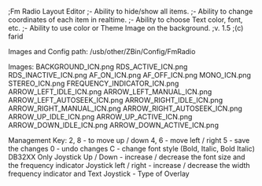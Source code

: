 ;Fm Radio Layout Editor
;- Ability to hide/show all items.
;- Ability to change coordinates of each item in realtime.
;- Ability to choose Text color, font, etc.
;- Ability to use color or Theme Image on the background.
;v. 1.5
;(c) farid

Images and Config path: /usb/other/ZBin/Config/FmRadio

Images:
BACKGROUND_ICN.png
RDS_ACTIVE_ICN.png
RDS_INACTIVE_ICN.png
AF_ON_ICN.png
AF_OFF_ICN.png
MONO_ICN.png
STEREO_ICN.png
FREQUENCY_INDICATOR_ICN.png
ARROW_LEFT_IDLE_ICN.png
ARROW_LEFT_MANUAL_ICN.png
ARROW_LEFT_AUTOSEEK_ICN.png
ARROW_RIGHT_IDLE_ICN.png
ARROW_RIGHT_MANUAL_ICN.png
ARROW_RIGHT_AUTOSEEK_ICN.png
ARROW_UP_IDLE_ICN.png
ARROW_UP_ACTIVE_ICN.png
ARROW_DOWN_IDLE_ICN.png
ARROW_DOWN_ACTIVE_ICN.png

Management Key:
2, 8 - to move up / down
4, 6 - move left / right
5 - save the changes
0 - undo changes
C - change font style (Bold, Italic, Bold Italic) DB32XX Only
Joystick Up / Down - increase / decrease the font size and the frequency indicator
Joystick left / right - increase / decrease the width frequency indicator and Text
Joystick - Type of Overlay